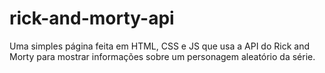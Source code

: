 # rick-and-morty-api

Uma simples página feita em HTML, CSS e JS que usa a API do Rick and Morty para mostrar informações sobre um personagem aleatório da série.